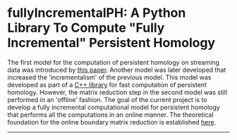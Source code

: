 # fullyIncrementalPH: A Python Library To Compute "Fully Incremental" Persistent Homology

The first model for the computation of persistent homology on streaming data was introduced by [this paper](https://ieeexplore.ieee.org/document/9346556). Another model was later developed that increased the 'incrementalism' of the previous model. This model was developed as part of a [C++ library](https://github.com/wilseypa/lhf) for fast computation of persistent homology. However, the matrix reduction step in the second model was still performed in an 'offline' fashion. The goal of the current project is to develop a fully incremental computational model for persistent homology that performs all the computations in an online manner. The theoretical foundation for the online boundary matrix reduction is established [here](https://github.com/Anindya-Moitra/fullyIncrementalPH/blob/master/theoreticalFoundation/main.pdf).

---
